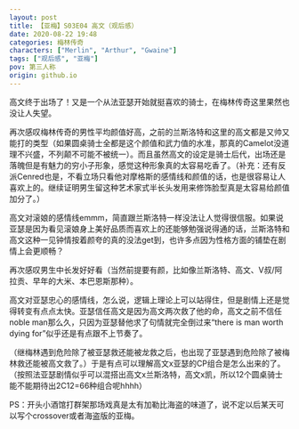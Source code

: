 ```yaml
---
layout: post
title: 【亚梅】S03E04 高文（观后感）
date: 2020-08-22 19:48
categories: 梅林传奇
characters: ["Merlin", "Arthur", "Gwaine"]
tags: ["观后感", "亚梅"]
pov: 第三人称
origin: github.io
---
```


高文终于出场了！又是一个从法亚瑟开始就挺喜欢的骑士，在梅林传奇这里果然也没让人失望。

再次感叹梅林传奇的男性平均颜值好高，之前的兰斯洛特和这里的高文都是又帅又能打的类型（如果圆桌骑士全都是这个颜值和武力值的水准，那真的Camelot没道理不兴盛，不列颠不可能不被统一）。而且虽然高文的设定是骑士后代，出场还是落魄但是有魅力的穷小子形象，感觉这种形象真的太容易吃香了。（补充：还有反派Cenred也是，不看立场只看他对摩格斯的感情线和颜值的话，也是很容易让人喜欢上的。继续证明男生留这种艺术家式半长头发用来修饰脸型真是太容易给颜值加分了。）

高文对滚娘的感情线emmm，简直跟兰斯洛特一样没法让人觉得很信服。如果说亚瑟是因为看见滚娘身上美好品质而喜欢上的还能够勉强说得通的话，兰斯洛特和高文这种一见钟情按着颜夸的真的没法get到，也许多点因为性格方面的铺垫在剧情上会更顺畅？

再次感叹男生中长发好好看（当然前提要有颜，比如像兰斯洛特、高文、V叔/阿拉贡、早年的大米、本巴恩斯那种）。

高文对亚瑟忠心的感情线，怎么说，逻辑上理论上可以站得住，但是剧情上还是觉得转变有点点太快。亚瑟信任高文是因为高文两次救了他的命，高文之前不信任noble man那么久，只因为亚瑟替他求了句情就完全倒过来“there is man worth dying for”似乎还是有点跟不上节奏了。

（继梅林遇到危险除了被亚瑟救还能被龙救之后，也出现了亚瑟遇到危险除了被梅林救还能被高文救了。）于是有点可以理解高文x亚瑟的CP组合是怎么出来的了。（按照法亚瑟剧情似乎可以混搭出高文x兰斯洛特，高文x凯，所以12个圆桌骑士能不能期待出2C12=66种组合呢hhhh）

PS：开头小酒馆打群架那场戏真是太有加勒比海盗的味道了，说不定以后某天可以写个crossover或者海盗版的亚梅。
